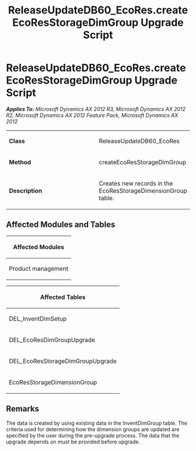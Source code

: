 ﻿---
title: ReleaseUpdateDB60_EcoRes.createEcoResStorageDimGroup Upgrade Script
TOCTitle: ReleaseUpdateDB60_EcoRes.createEcoResStorageDimGroup Upgrade Script
ms:assetid: 92b18e09-8bac-67ad-4259-29d5470439d4
ms:mtpsurl: https://msdn.microsoft.com/en-us/library/JJ686097(v=AX.60)
ms:contentKeyID: 49709802
ms.date: 05/18/2015
mtps_version: v=AX.60
---

# ReleaseUpdateDB60\_EcoRes.createEcoResStorageDimGroup Upgrade Script 


_**Applies To:** Microsoft Dynamics AX 2012 R3, Microsoft Dynamics AX 2012 R2, Microsoft Dynamics AX 2012 Feature Pack, Microsoft Dynamics AX 2012_

<table>
<colgroup>
<col style="width: 50%" />
<col style="width: 50%" />
</colgroup>
<tbody>
<tr class="odd">
<td><p><strong>Class</strong></p></td>
<td><p>ReleaseUpdateDB60_EcoRes</p></td>
</tr>
<tr class="even">
<td><p><strong>Method</strong></p></td>
<td><p>createEcoResStorageDimGroup</p></td>
</tr>
<tr class="odd">
<td><p><strong>Description</strong></p></td>
<td><p>Creates new records in the EcoResStorageDimensionGroup table.</p></td>
</tr>
</tbody>
</table>


## Affected Modules and Tables

<table>
<colgroup>
<col style="width: 100%" />
</colgroup>
<thead>
<tr class="header">
<th><p>Affected Modules</p></th>
</tr>
</thead>
<tbody>
<tr class="odd">
<td><p>Product management</p></td>
</tr>
</tbody>
</table>


<table>
<colgroup>
<col style="width: 100%" />
</colgroup>
<thead>
<tr class="header">
<th><p>Affected Tables</p></th>
</tr>
</thead>
<tbody>
<tr class="odd">
<td><p>DEL_InventDimSetup</p></td>
</tr>
<tr class="even">
<td><p>DEL_EcoResDimGroupUpgrade</p></td>
</tr>
<tr class="odd">
<td><p>DEL_EcoResStorageDimGroupUpgrade</p></td>
</tr>
<tr class="even">
<td><p>EcoResStorageDimensionGroup</p></td>
</tr>
</tbody>
</table>


## Remarks

The data is created by using existing data in the InventDimGroup table. The criteria used for determining how the dimension groups are updated are specified by the user during the pre-upgrade process. The data that the upgrade depends on must be provided before upgrade.

  


